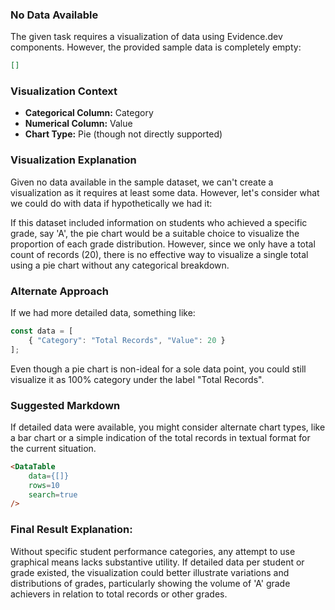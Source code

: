 ### No Data Available

The given task requires a visualization of data using Evidence.dev components. However, the provided sample data is completely empty:

```json
[]
```

### Visualization Context

- **Categorical Column:** Category
- **Numerical Column:** Value
- **Chart Type:** Pie (though not directly supported)


### Visualization Explanation

Given no data available in the sample dataset, we can't create a visualization as it requires at least some data. However, let's consider what we could do with data if hypothetically we had it:

If this dataset included information on students who achieved a specific grade, say 'A', the pie chart would be a suitable choice to visualize the proportion of each grade distribution. However, since we only have a total count of records (20), there is no effective way to visualize a single total using a pie chart without any categorical breakdown.

### Alternate Approach

If we had more detailed data, something like:

```javascript
const data = [
    { "Category": "Total Records", "Value": 20 }
];
```
Even though a pie chart is non-ideal for a sole data point, you could still visualize it as 100% category under the label "Total Records".

### Suggested Markdown

If detailed data were available, you might consider alternate chart types, like a bar chart or a simple indication of the total records in textual format for the current situation.

```markdown
<DataTable
    data={[]}
    rows=10
    search=true
/>
```

### Final Result Explanation:

Without specific student performance categories, any attempt to use graphical means lacks substantive utility. If detailed data per student or grade existed, the visualization could better illustrate variations and distributions of grades, particularly showing the volume of 'A' grade achievers in relation to total records or other grades.